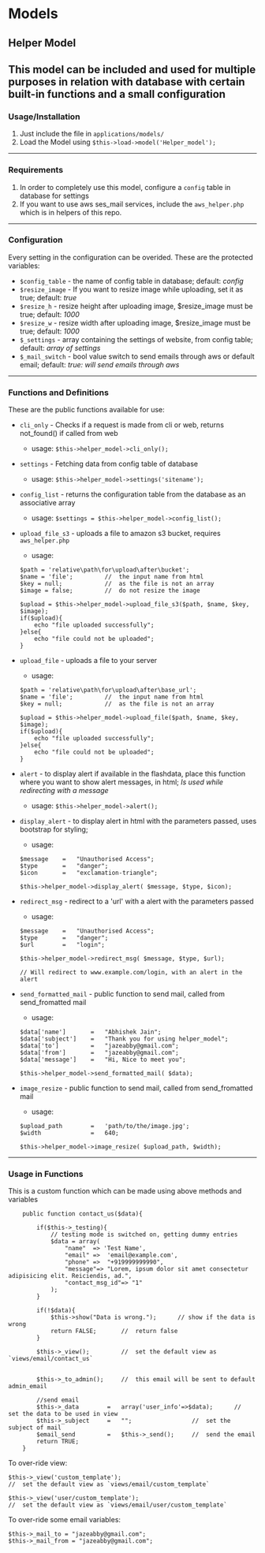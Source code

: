 # Models


## Helper Model
This model can be included and used for multiple purposes in relation with database with certain built-in functions and a small configuration
---
### Usage/Installation
1. Just include the file in `applications/models/`
2. Load the Model using `$this->load->model('Helper_model');`

---
### Requirements
1. In order to completely use this model, configure a `config` table in database for settings
2. If you want to use aws ses_mail services, include the `aws_helper.php` which is in helpers of this repo.

---
### Configuration
Every setting in the configuration can be overided.
These are the protected variables:
-   `$config_table` - the name of config table in database; default: *config*
-   `$resize_image` - If you want to resize image while uploading, set it as true; default: *true*
-   `$resize_h` - resize height after uploading image, $resize_image must be true; default: *1000*
-   `$resize_w` - resize width after uploading image, $resize_image must be true; default: *1000*
-   `$_settings` - array containing the settings of website, from config table; default: *array of settings*
-   `$_mail_switch` - bool value switch to send emails through aws or default email; default: *true: will send emails through aws*

---
### Functions and Definitions
These are the public functions available for use:

-   `cli_only` - Checks if a request is made from cli or web, returns not_found() if called from web
    -   usage: `$this->helper_model->cli_only();`

-   `settings` - Fetching data from config table of database
    -   usage: `$this->helper_model->settings('sitename');`


-   `config_list` - returns the configuration table from the database as an associative array
    -   usage: `$settings = $this->helper_model->config_list();`


-   `upload_file_s3` - uploads a file to amazon s3 bucket, requires `aws_helper.php`
    -   usage: 
	```
	$path = 'relative\path\for\upload\after\bucket';
	$name = 'file'; 		//	the input name from html
	$key = null;			//	as the file is not an array
	$image = false;			//	do not resize the image
	
	$upload = $this->helper_model->upload_file_s3($path, $name, $key, $image);
	if($upload){
		echo "file uploaded successfully";
	}else{
		echo "file could not be uploaded";
	}

	```


-   `upload_file` - uploads a file to your server
    -   usage: 
	```
	$path = 'relative\path\for\upload\after\base_url';
	$name = 'file'; 		//	the input name from html
	$key = null;			//	as the file is not an array
	
	$upload = $this->helper_model->upload_file($path, $name, $key, $image);
	if($upload){
		echo "file uploaded successfully";
	}else{
		echo "file could not be uploaded";
	}

	```


-   `alert` - to display alert if available in the flashdata, place this function where you want to show alert messages, in html;  *Is used while redirecting with a message*
    -   usage: `$this->helper_model->alert();`


-   `display_alert` - to display alert in html with the parameters passed, uses bootstrap for styling;
    -   usage: 
	```
	$message	=	"Unauthorised Access";
	$type		=	"danger";
	$icon		=	"exclamation-triangle";
	
	$this->helper_model->display_alert( $message, $type, $icon);
	```

-   `redirect_msg` - redirect to a 'url' with a alert with the parameters passed
    -   usage: 
	```
	$message	=	"Unauthorised Access";
	$type		=	"danger";
	$url		=	"login";
	
	$this->helper_model->redirect_msg( $message, $type, $url);
	
	// Will redirect to www.example.com/login, with an alert in the alert
	```


-   `send_formatted_mail` - public function to send mail, called from send_fromatted mail
    -   usage: 
	```
	$data['name']		=	"Abhishek Jain";
	$data['subject']	=	"Thank you for using helper_model";
	$data['to']			=	"jazeabby@gmail.com";
	$data['from']		=	"jazeabby@gmail.com";
	$data['message']	=	"Hi, Nice to meet you";
	
	$this->helper_model->send_formatted_mail( $data);
	
	```


-   `image_resize` - public function to send mail, called from send_fromatted mail
    -   usage: 
	```
	$upload_path		=	'path/to/the/image.jpg';
	$width				=	640;
	
	$this->helper_model->image_resize( $upload_path, $width);
	
	```


---
### Usage in Functions
This is a custom function which can be made using above methods and variables

```
	public function contact_us($data){
		
		if($this->_testing){ 
            // testing mode is switched on, getting dummy entries
			$data = array(
				"name"	=> 'Test Name',
				"email"	=>	'email@example.com',
				"phone"	=>	"+919999999990",
				"message"=> "Lorem, ipsum dolor sit amet consectetur adipisicing elit. Reiciendis, ad.",
				"contact_msg_id"=> "1"
			);
		}

		if(!$data){
			$this->show("Data is wrong.");      // show if the data is wrong
			return FALSE;	    //  return false
		}

		$this->_view();         //  set the default view as `views/email/contact_us`


		$this->_to_admin();     //  this email will be sent to default admin_email

		//send email
		$this->_data 		=	array('user_info'=>$data);      //  set the data to be used in view
		$this->_subject 	=	"";                 //  set the subject of mail
		$email_send			=	$this->_send();     //  send the email
		return TRUE;
	}

```

To over-ride view:
```
$this->_view('custom_template');
//  set the default view as `views/email/custom_template`

$this->_view('user/custom_template');
//  set the default view as `views/email/user/custom_template`
```

To over-ride some email variables:
```
$this->_mail_to = "jazeabby@gmail.com";
$this->_mail_from = "jazeabby@gmail.com";
```


